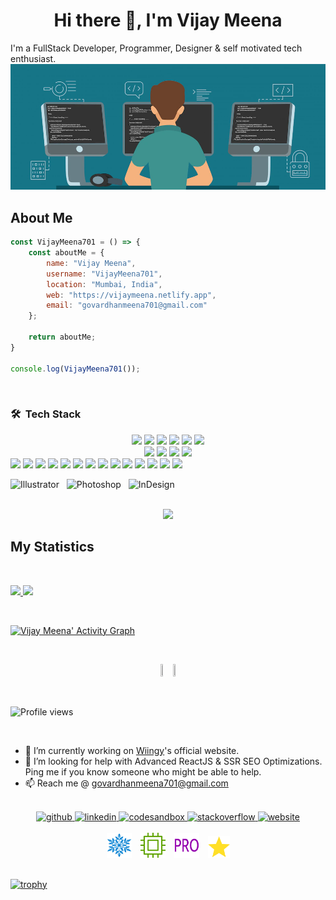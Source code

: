 <h1 align="center">
  <b>Hi there 👋, I'm Vijay Meena </b>
</h1>

I'm a FullStack Developer, Programmer, Designer & self motivated tech enthusiast.
![Banner.](https://github.com/VijayMeena701/VijayMeena701/raw/master/assets/software-developer.webp)
## About Me
```javascript
const VijayMeena701 = () => {
	const aboutMe = {
    	name: "Vijay Meena",
        username: "VijayMeena701",
        location: "Mumbai, India",
        web: "https://vijaymeena.netlify.app",
        email: "govardhanmeena701@gmail.com"
	};
    
    return aboutMe;
}

console.log(VijayMeena701());
```
<br />

### 🛠 &nbsp;Tech Stack

<p>
<div align="center">
  <img src="https://img.shields.io/badge/-Python-306998?style=for-the-badge&logo=python&labelColor=282828">
  <img src="https://img.shields.io/badge/-C_Language-165CAA?style=for-the-badge&logo=C&labelColor=282828">
  <img src="https://img.shields.io/badge/-C%2B%2B-afabff?style=for-the-badge&logo=C%2B%2B&logoColor=A899dd&labelColor=282828">
  <img src="https://img.shields.io/badge/-HTML-e34c26?style=for-the-badge&logo=html5&logoColor=f06529&labelColor=282828">
  <img src="https://img.shields.io/badge/-CSS-3c99dc?style=for-the-badge&logo=css3&logoColor=55d3fa&labelColor=282828">
  <img src="https://img.shields.io/badge/-JavaScript-cc9900?style=for-the-badge&logo=javascript&logoColor=ffcc00&labelColor=282828">
</div>
<div align="center">
  <img src="https://img.shields.io/badge/-React-1c2c4c?style=for-the-badge&logo=react&logoColor=7cc5d9&labelColor=282828">
  <img src="https://img.shields.io/badge/-Svelte-ff5b25?style=for-the-badge&logo=svelte&labelColor=282828">
  <img src="https://img.shields.io/badge/-Node_JS-3cb73a?style=for-the-badge&logo=node.js&labelColor=282828">
  <img src="https://img.shields.io/badge/-Django-092E20?style=for-the-badge&logo=django&&logoColor=092e20&labelColor=828282">
</div>
<div>
  <img src="https://img.shields.io/badge/-Flask-828282?style=for-the-badge&logo=flask&labelColor=282828">
  <img src="https://img.shields.io/badge/-Material_UI-2196f3?style=for-the-badge&logo=mui&labelColor=282828">
  <img src="https://img.shields.io/badge/-Firebase-FFA611?style=for-the-badge&logo=firebase&labelColor=282828">
  <img src="https://img.shields.io/badge/-Redux-764ABC?style=for-the-badge&logo=redux&logoColor=764abc&labelColor=282828">
  <img src="https://img.shields.io/badge/-Mongo_DB-3FA037?style=for-the-badge&logo=mongodb&labelColor=282828">
  <img src="https://img.shields.io/badge/-My_SQL-0075Bf?style=for-the-badge&logo=mysql&labelColor=c2aa11">
  <img src="https://img.shields.io/badge/-Postgre_SQL-00539f?style=for-the-badge&logo=postgresql&labelColor=282828">
  <img src="https://img.shields.io/badge/-Styled_components-DB7093?style=for-the-badge&logo=styled-components&labelColor=282828">
  <img src="https://img.shields.io/badge/-Tailwind_CSS-4DC0B5?style=for-the-badge&logo=tailwind-css&labelColor=282828">
  <img src="https://img.shields.io/badge/-Bootstrap-553C7B?style=for-the-badge&logo=bootstrap&labelColor=282828">
  <img src="https://img.shields.io/badge/-Git-F1502F?style=for-the-badge&logo=git&labelColor=282828">
  <img src="https://img.shields.io/badge/-Github-282828?style=for-the-badge&logo=github&labelColor=282828">
  <img src="https://img.shields.io/badge/-Markdown-282828?style=for-the-badge&logo=markdown&labelColor=282828">
  <img src="https://img.shields.io/badge/-Markdown-0078D7?style=for-the-badge&logo=visual-studio-code&logoColor=0078D7&labelColor=282828">
</div>
</p>

![Illustrator](https://img.shields.io/badge/-Illustrator-05122A?style=flat&logo=adobe-illustrator)&nbsp;&nbsp;&nbsp;![Photoshop](https://img.shields.io/badge/-Photoshop-05122A?style=flat&logo=adobe-photoshop)&nbsp;&nbsp;&nbsp;![InDesign](https://img.shields.io/badge/-InDesign-05122A?style=flat&logo=adobe-indesign)

<br />
<div align="center">
  <a href="https://open.spotify.com/user/avkncc79dl8crqsqa6pr8hcnp">
    <img src="https://readme-spotify-tingz.vercel.app/api/now-playing">
  </a>
</div>

## My Statistics
<br/>
<p align="left">
  <a href="https://vijaymeena.netlify.app/">
  <img width="49.5%" src="https://github-readme-stats.vercel.app/api?username=VijayMeena701&show_icons=true&theme=gruvbox&count_private=true&hide_border=true" />
    <img width="49.5%" src="https://github-readme-streak-stats.herokuapp.com/?user=VijayMeena701&theme=gruvbox&hide_border=true" />
  </a>
</p>
<br/>

[![Vijay Meena' Activity Graph](https://activity-graph.herokuapp.com/graph?username=VijayMeena701&custom_title=Vijay%20Meena's%20Contribution%20Graph&theme=gruvbox&bg_color=282828&hide_border=true&line=d1a01f&point=c58545)](https://vijaymeena.netlify.app)

<br/>
<p align="center" style="display:flex;justify-content:center;align-items:center;">
  <a href="https://github.com/VijayMeena701/github-readme-stats">
  <img width="48%" height="20%" src="https://github-readme-stats.vercel.app/api/top-langs/?username=VijayMeena701&show_icons=true&theme=gruvbox&layout=compact&langs_count=8&count_private=true&hide_border=true" />
  </a>
  <a href="https://github.com/VijayMeena701/github-readme-stats">
    <img width="48%" height="100%" src="https://github-readme-streak-stats.herokuapp.com/?user=VijayMeena701&count_private=true&theme=gruvbox&hide_border=true" />
  </a>
</p>
<br/>

![Profile views](https://gpvc.arturio.dev/VijayMeena701)  

<br/>

- 🔭 I’m currently working on [Wiingy](https://www.wiingy.com/)'s official website.
- 🤔 I’m looking for help with Advanced ReactJS & SSR SEO Optimizations. Ping me if you know someone who might be able to help.
- 📫 Reach me @ govardhanmeena701@gmail.com 

<br/>
<div align="center">
	<a href="https://github.com/VijayMeena701">
    	<img src='https://cdn.jsdelivr.net/npm/simple-icons@3.0.1/icons/github.svg' alt='github' height='40'>
    </a>
	<a href="https://www.linkedin.com/in/vijaymeena701/">
    	<img src='https://cdn.jsdelivr.net/npm/simple-icons@3.0.1/icons/linkedin.svg' alt='linkedin' height='40'>
    </a>
	<a href="https://codesandbox.io/u/VijayMeena701/">
    	<img src='https://cdn.jsdelivr.net/npm/simple-icons@3.0.1/icons/codesandbox.svg' alt='codesandbox' height='40'>
    </a>
	<a href="https://stackoverflow.com/users/12851249">
    	<img src='https://cdn.jsdelivr.net/npm/simple-icons@3.0.1/icons/stackoverflow.svg' alt='stackoverflow' height='40'>
    </a>
	<a href="https://vijaymeena.netlify.com/">
    	<img src='https://cdn.jsdelivr.net/npm/simple-icons@3.0.1/icons/icloud.svg' alt='website' height='40'>
    </a>
</div>

<br />

<div align="center">
	<a href='https://archiveprogram.github.com/'><img src='https://raw.githubusercontent.com/acervenky/animated-github-badges/master/assets/acbadge.gif' width='40' height='40'></a> <a href='https://docs.github.com/en/developers'><img src='https://raw.githubusercontent.com/acervenky/animated-github-badges/master/assets/devbadge.gif' width='40' height='40'></a> <a href='https://github.com/pricing'><img src='https://raw.githubusercontent.com/acervenky/animated-github-badges/master/assets/pro.gif' width='40' height='40'></a> <a href='https://stars.github.com/'><img src='https://raw.githubusercontent.com/acervenky/animated-github-badges/master/assets/starbadge.gif' width='35' height='35'></a>
</div>

<br/>

[![trophy](https://github-profile-trophy.vercel.app/?username=VijayMeena701)](https://github.com/ryo-ma/github-profile-trophy)
